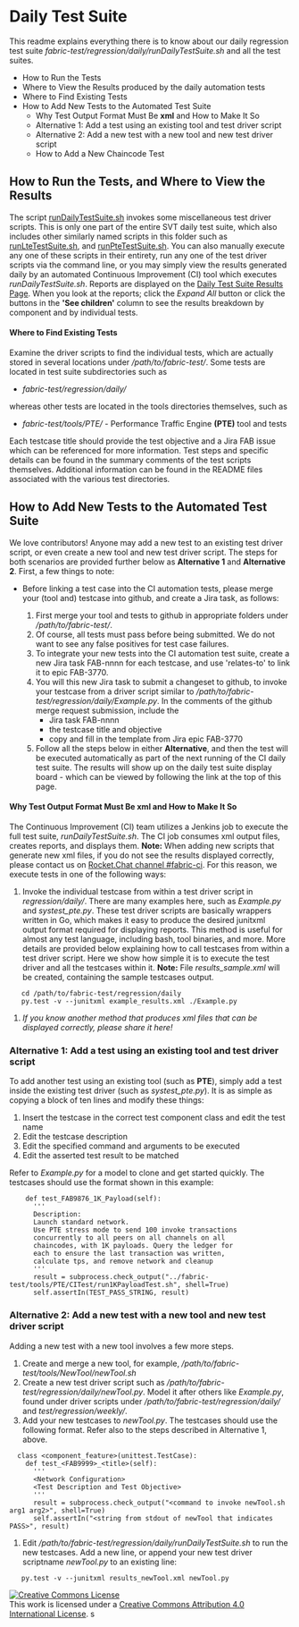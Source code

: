 # Daily Test Suite

This readme explains everything there is to know about our daily regression test suite *fabric-test/regression/daily/runDailyTestSuite.sh* and all the test suites.

- How to Run the Tests
- Where to View the Results produced by the daily automation tests
- Where to Find Existing Tests
- How to Add New Tests to the Automated Test Suite
  * Why Test Output Format Must Be **xml** and How to Make It So
  * Alternative 1: Add a test using an existing tool and test driver script
  * Alternative 2: Add a new test with a new tool and new test driver script
  * How to Add a New Chaincode Test

## How to Run the Tests, and Where to View the Results

The script [runDailyTestSuite.sh](./runDailyTestSuite.sh) invokes some miscellaneous test driver scripts. This is only one part of the entire SVT daily test suite, which also includes other similarly named scripts in this folder such as [runLteTestSuite.sh](./runLteTestSuite.sh), and [runPteTestSuite.sh](./runPteTestSuite.sh). You can also manually execute any one of these scripts in their entirety, run any one of the test driver scripts via the command line, or you may simply view the results generated daily by an automated Continuous Improvement (CI) tool which executes *runDailyTestSuite.sh*. Reports are displayed on the [Daily Test Suite Results Page](https://jenkins.hyperledger.org/view/fabric-test/job/fabric-test-daily-x86_64/test_results_analyzer/). When you look at the reports; click the *Expand All* button or click the buttons in the **'See children'** column to see the results breakdown by component and by individual tests.

#### Where to Find Existing Tests

Examine the driver scripts to find the individual tests, which are actually stored in several locations under */path/to/fabric-test/*. Some tests are located in test suite subdirectories such as

- *fabric-test/regression/daily/*

whereas other tests are located in the tools directories themselves, such as

- *fabric-test/tools/PTE/* - Performance Traffic Engine **(PTE)** tool and tests

Each testcase title should provide the test objective and a Jira FAB issue which can be referenced for more information. Test steps and specific details can be found in the summary comments of the test scripts themselves. Additional information can be found in the README files associated with the various test directories.

## How to Add New Tests to the Automated Test Suite

We love contributors! Anyone may add a new test to an existing test driver script, or even create a new tool and new test driver script. The steps for both scenarios are provided further below as **Alternative 1** and **Alternative 2**. First, a few things to note:

- Before linking a test case into the CI automation tests, please merge your (tool and) testcase into github, and create a Jira task, as follows:

  1. First merge your tool and tests to github in appropriate folders under */path/to/fabric-test/*.
  1. Of course, all tests must pass before being submitted. We do not want to see any false positives for test case failures.
  1. To integrate your new tests into the CI automation test suite, create a new Jira task FAB-nnnn for each testcase, and use 'relates-to' to link it to epic FAB-3770.
  1. You will this new Jira task to submit a changeset to github, to invoke your testcase from a driver script similar to */path/to/fabric-test/regression/daily/Example.py*. In the comments of the github merge request submission, include the
      - Jira task FAB-nnnn
      - the testcase title and objective
      - copy and fill in the template from Jira epic FAB-3770
  1. Follow all the steps below in either **Alternative**, and then the test will be executed automatically as part of the next running of the CI daily test suite. The results will show up on the daily test suite display board - which can be viewed by following the link at the top of this page.

#### Why Test Output Format Must Be **xml** and How to Make It So

The Continuous Improvement (CI) team utilizes a Jenkins job to execute the full test suite, *runDailyTestSuite.sh*. The CI job consumes xml output files, creates reports, and displays them. **Note:** When adding new scripts that generate new xml files, if you do not see the results displayed correctly, please contact us on [Rocket.Chat channel #fabric-ci](https://chat.hyperledger.org). For this reason, we execute tests in one of the following ways:

  1. Invoke the individual testcase from within a test driver script in *regression/daily/*. There are many examples here, such as *Example.py* and *systest_pte.py*. These test driver scripts are basically wrappers written in Go, which makes it easy to produce the desired junitxml output format required for displaying reports. This method is useful for almost any test language, including bash, tool binaries, and more. More details are provided below explaining how to call testcases from within a test driver script. Here we show how simple it is to execute the test driver and all the testcases within it. **Note:** File *results_sample.xml* will be created, containing the sample testcases output.

  ```
     cd /path/to/fabric-test/regression/daily
     py.test -v --junitxml example_results.xml ./Example.py
  ```

  1. *If you know another method that produces xml files that can be displayed correctly, please share it here!*

### Alternative 1:  Add a test using an existing tool and test driver script

To add another test using an existing tool (such as **PTE**), simply add a test inside the existing test driver (such as *systest_pte.py*). It is as simple as copying a block of ten lines and modify these things:

  1. Insert the testcase in the correct test component class and edit the test name
  1. Edit the testcase description
  1. Edit the specified command and arguments to be executed
  1. Edit the asserted test result to be matched

Refer to *Example.py* for a model to clone and get started quickly. The testcases should use the format shown in this example:

  ```
      def test_FAB9876_1K_Payload(self):
        '''
        Description:
        Launch standard network.
        Use PTE stress mode to send 100 invoke transactions
        concurrently to all peers on all channels on all
        chaincodes, with 1K payloads. Query the ledger for
        each to ensure the last transaction was written,
        calculate tps, and remove network and cleanup
        '''
        result = subprocess.check_output("../fabric-test/tools/PTE/CITest/run1KPayloadTest.sh", shell=True)
        self.assertIn(TEST_PASS_STRING, result)
  ```

### Alternative 2:  Add a new test with a new tool and new test driver script

Adding a new test with a new tool involves a few more steps.

  1. Create and merge a new tool, for example, */path/to/fabric-test/tools/NewTool/newTool.sh*
  1. Create a new test driver script such as */path/to/fabric-test/regression/daily/newTool.py*.  Model it after others like *Example.py*, found under driver scripts under */path/to/fabric-test/regression/daily/* and *test/regression/weekly/*.
  1. Add your new testcases to *newTool.py*. The testcases should use the following format. Refer also to the steps described in Alternative 1, above.

  ```
    class <component_feature>(unittest.TestCase):
      def test_<FAB9999>_<title>(self):
        '''
        <Network Configuration>
        <Test Description and Test Objective>
        '''
        result = subprocess.check_output("<command to invoke newTool.sh arg1 arg2>", shell=True)
        self.assertIn("<string from stdout of newTool that indicates PASS>", result)
  ```

  1. Edit */path/to/fabric-test/regression/daily/runDailyTestSuite.sh* to run the new testcases. Add a new line, or append your new test driver scriptname *newTool.py* to an existing line:

  ```
     py.test -v --junitxml results_newTool.xml newTool.py
  ```


<a rel="license" href="http://creativecommons.org/licenses/by/4.0/"><img alt="Creative Commons License" style="border-width:0" src="https://i.creativecommons.org/l/by/4.0/88x31.png" /></a><br />This work is licensed under a <a rel="license" href="http://creativecommons.org/licenses/by/4.0/">Creative Commons Attribution 4.0 International License</a>.
s
